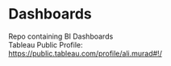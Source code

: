 # Dashboards
Repo containing BI Dashboards  
Tableau Public Profile:  
https://public.tableau.com/profile/ali.murad#!/
